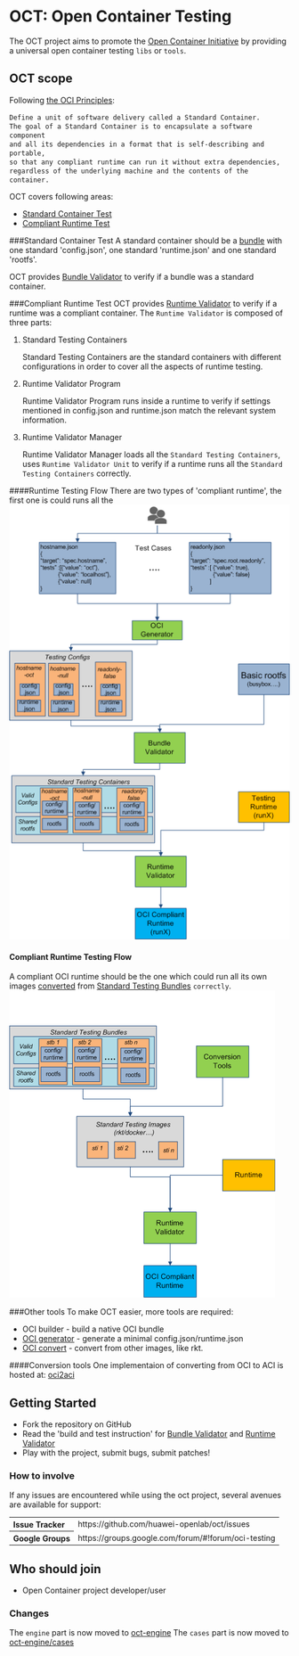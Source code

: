 # OCT: Open Container Testing

The OCT project aims to promote the [Open Container Initiative](http://www.opencontainers.org/) by providing a universal open container testing `libs` or `tools`.

## OCT scope
Following [the OCI Principles](https://github.com/opencontainers/specs): 
```
Define a unit of software delivery called a Standard Container. 
The goal of a Standard Container is to encapsulate a software component 
and all its dependencies in a format that is self-describing and portable, 
so that any compliant runtime can run it without extra dependencies, 
regardless of the underlying machine and the contents of the container.
```

OCT covers following areas:
- [Standard Container Test](#standard-container-test) 
- [Compliant Runtime Test](#compliant-runtime-test) 

###Standard Container Test
A standard container should be a [bundle](https://github.com/opencontainers/specs/blob/master/bundle.md) with one standard 'config.json', one standard 'runtime.json' and one standard 'rootfs'.

OCT provides [Bundle Validator](tools/bundleValidator/README.md) to verify if a bundle was a standard container.

###Compliant Runtime Test
OCT provides [Runtime Validator](tools/runtimeValidator/REAME.md) to verify if a runtime was a compliant container.
The `Runtime Validator` is composed of three parts:

1.    Standard Testing Containers

      Standard Testing Containers are the standard containers with different configurations in order to cover all the aspects of runtime testing.
2.    Runtime Validator Program

      Runtime Validator Program runs inside a runtime to verify if settings mentioned in config.json and runtime.json match the relevant system information.
3.    Runtime Validator Manager

      Runtime Validator Manager loads all the `Standard Testing Containers`, uses `Runtime Validator Unit` to verify if a runtime runs all the `Standard Testing Containers` correctly.

####Runtime Testing Flow
There are two types of 'compliant runtime', the first one is could runs all the 
![Compliant Runtime](docs/static/runtime-validation-oci-standard.png "Compliant Runtime")

#### Compliant Runtime Testing Flow
A compliant OCI runtime should be the one which could run all its own images [converted](#conversion-tools) from [Standard Testing Bundles](#standard-testing-bundles) `correctly`.
![Compliant Runtime](docs/static/runtime-validation-oci-compliant.png "Compliant Runtime")

###Other tools
To make OCT easier, more tools are required:
- OCI builder - build a native OCI bundle
- [OCI generator](tools/bundleValidator/README.md) - generate a minimal config.json/runtime.json
- [OCI convert](tools/ociConvert) - convert from other images, like rkt.

####Conversion tools
One implementaion of converting from OCI to ACI is hosted at: [oci2aci](https://github.com/huawei-openlab/oci2aci)

## Getting Started

- Fork the repository on GitHub
- Read the 'build and test instruction' for [Bundle Validator](tools/bundleValidator/README.md) and [Runtime Validator](tools/runtimeValidator/README.md)
- Play with the project, submit bugs, submit patches!

### How to involve
If any issues are encountered while using the oct project, several avenues are available for support:
<table>
<tr>
	<th align="left">
	Issue Tracker
	</th>
	<td>
	https://github.com/huawei-openlab/oct/issues
	</td>
</tr>
<tr>
	<th align="left">
	Google Groups
	</th>
	<td>
	https://groups.google.com/forum/#!forum/oci-testing
	</td>
</tr>
</table>


## Who should join
- Open Container project developer/user

### Changes
The `engine` part is now moved to [oct-engine](https://github.com/huawei-openlab/oct-engine)
The `cases` part is now moved to [oct-engine/cases](https://github.com/huawei-openlab/oct-engine/cases)

